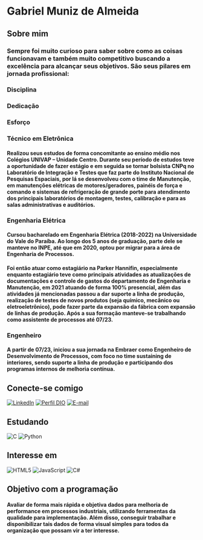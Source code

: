 # Gabriel Muniz de Almeida
## Sobre mim
### Sempre foi muito curioso para saber sobre como as coisas funcionavam e também muito competitivo buscando a excelência para alcançar seus objetivos. São seus pilares em jornada profissional:
### Disciplina
### Dedicação
### Esforço
### Técnico em Eletrônica
#### Realizou seus estudos de forma concomitante ao ensino médio nos Colégios UNIVAP – Unidade Centro. Durante seu período de estudos teve a oportunidade de fazer estágio e em seguida se tornar bolsista CNPq no Laboratório de Integração e Testes que faz parte do Instituto Nacional de Pesquisas Espaciais, por lá se desenvolveu com o time de Manutenção, em manutenções elétricas de motores/geradores, painéis de força e comando e sistemas de refrigeração de grande porte para atendimento dos principais laboratórios de montagem, testes, calibração e para as salas administrativas e auditórios. 

### Engenharia Elétrica
#### Cursou bacharelado em Engenharia Elétrica (2018-2022) na Universidade do Vale do Paraíba. Ao longo dos 5 anos de graduação, parte dele se manteve no INPE, até que em 2020, optou por migrar para a área de Engenharia de Processos. 
#### Foi então atuar como estagiário na Parker Hannifin, especialmente enquanto estagiário teve como principais atividades as atualizações de documentações e controle de gastos do departamento de Engenharia e Manutenção, em 2021 atuando de forma 100% presencial, além das atividades já mencionadas passou a dar suporte a linha de produção, realização de testes de novos produtos (seja químico, mecânico ou eletroeletrônico), pode fazer parte da expansão da fábrica com expansão de linhas de produção. Após a sua formação manteve-se trabalhando como assistente de processos até 07/23.
### Engenheiro
#### A partir de 07/23, iniciou a sua jornada na Embraer como Engenheiro de Desenvolvimento de Processos, com foco no time sustaining de interiores, sendo suporte a linha de produção e participando dos programas internos de melhoria contínua.
## Conecte-se comigo
[![LinkedIn](https://img.shields.io/badge/LinkedIn-000?style=for-the-badge&logo=linkedin&logoColor=0E76A8)](https://www.linkedin.com/in/gmunizdea/)
[![Perfil DIO](https://img.shields.io/badge/-Meu%20Perfil%20na%20DIO-000?style=for-the-badge)](https://web.dio.me/users/gabriel_muniz08)
[![E-mail](https://img.shields.io/badge/-Email-000?style=for-the-badge&logo=microsoft-outlook&logoColor=E94D5F)](mailto:gabriel.muniz08@gmail.com)
## Estudando
![C](https://img.shields.io/badge/C-000?style=for-the-badge&logo=c)
![Python](https://img.shields.io/badge/Python-000?style=for-the-badge&logo=python)

## Interesse em
![HTML5](https://img.shields.io/badge/HTML5-000?style=for-the-badge&logo=html5)
![JavaScript](https://img.shields.io/badge/JavaScript-000?style=for-the-badge&logo=javascript)
![C#](https://img.shields.io/badge/C%23-000?style=for-the-badge&logo=c-sharp&logoColor=823085)

## Objetivo com a programação
#### Avaliar de forma mais rápida e objetiva dados para melhoria de performance em processos industriais, utilizando ferramentas da qualidade para implementação. Além disso, conseguir trabalhar e disponibilizar tais dados de forma visual simples para todos da organização que possam vir a ter interesse.

